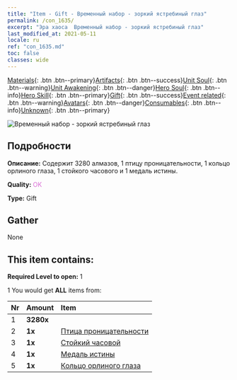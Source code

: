 ```yaml
---
title: "Item - Gift - Временный набор - зоркий ястребиный глаз"
permalink: /con_1635/
excerpt: "Эра хаоса  Временный набор - зоркий ястребиный глаз"
last_modified_at: 2021-05-11
locale: ru
ref: "con_1635.md"
toc: false
classes: wide
---
```

 [Materials](/ItemsRU/){: .btn .btn--primary}[Artifacts](/ItemsRU/Artifacts/){: .btn .btn--success}[Unit Soul](/ItemsRU/UnitSoul/){: .btn .btn--warning}[Unit Awakening](/ItemsRU/UnitAwakening/){: .btn .btn--danger}[Hero Soul](/ItemsRU/HeroSoul/){: .btn .btn--info}[Hero Skill](/ItemsRU/HeroSkill/){: .btn .btn--primary}[Gift](/ItemsRU/Gift/){: .btn .btn--success}[Event related](/ItemsRU/Events/){: .btn .btn--warning}[Avatars](/ItemsRU/Avatars/){: .btn .btn--danger}[Consumables](/ItemsRU/Consumables/){: .btn .btn--info}[Unknown](/ItemsRU/Unknown/){: .btn .btn--primary}

 ![Временный набор - зоркий ястребиный глаз](/images/t/i_907251.png)

## Подробности
 **Описание:** Содержит 3280 алмазов, 1 птицу проницательности, 1 кольцо орлиного глаза, 1 стойкого часового и 1 медаль истины.

 **Quality:** <span style="color: #DA70D6">OK</span>

 **Type:** Gift

## Gather

  None

## This item contains:

 **Required Level to open:** 1

 1 You would get **ALL** items  from:

  | Nr | Amount |     Item    |
  |:---|:-------|:------------|
  | 1 |  **3280x** | <i class="fas fa-gem"/> |  | 
  | 2 |  **1x** | [Птица проницательности](/ItemsRU/art_132/) |  | 
  | 3 |  **1x** | [Стойкий часовой](/ItemsRU/art_133/) |  | 
  | 4 |  **1x** | [Медаль истины](/ItemsRU/art_134/) |  | 
  | 5 |  **1x** | [Кольцо орлиного глаза](/ItemsRU/art_135/) |  | 
